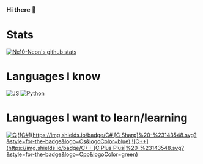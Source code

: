 ### Hi there 👋

<!--
**Ne10-Neon/Ne10-Neon** is a ✨ _special_ ✨ repository because its `README.md` (this file) appears on your GitHub profile.

Here are some ideas to get you started:

- 🔭 I’m currently working on ...
- 🌱 I’m currently learning ...
- 👯 I’m looking to collaborate on ...
- 🤔 I’m looking for help with ...
- 💬 Ask me about ...
- 📫 How to reach me: ...
- 😄 Pronouns: ...
- ⚡ Fun fact: ...
-->

# Stats

[![Ne10-Neon's github stats](https://github-readme-stats.vercel.app/api?username=Ne10-Neon)](https://github.com/anuraghazra/github-readme-stats)

# Languages I know

[![JS](https://img.shields.io/badge/javascript%20-%23323330.svg?&style=for-the-badge&logo=javascript&logoColor=yellow)]()
[![Python](https://img.shields.io/badge/python%20-%23143548.svg?&style=for-the-badge&logo=python&logoColor=white)]()


# Languages I want to learn/learning
[![C](https://img.shields.io/badge/C%20-%23143548.svg?&style=for-the-badge&logo=C&logoColor=purple)]()
[![C#](https://img.shields.io/badge/C# [C Sharp]%20-%23143548.svg?&style=for-the-badge&logo=Cs&logoColor=blue)]()
[![C++](https://img.shields.io/badge/C++ [C Plus Plus]%20-%23143548.svg?&style=for-the-badge&logo=Cpp&logoColor=green)]()
